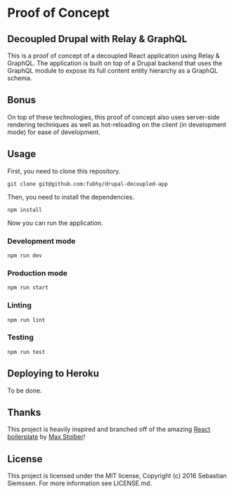 # Proof of Concept
## Decoupled Drupal with Relay & GraphQL

This is a proof of concept of a decoupled React application using Relay &
GraphQL. The application is built on top of a Drupal backend that uses the
GraphQL module to expose its full content entity hierarchy as a GraphQL schema.

## Bonus

On top of these technologies, this proof of concept also uses server-side
rendering techniques as well as hot-reloading on the client (in development
mode) for ease of development.

## Usage

First, you need to clone this repository.

``
git clone git@github.com:fubhy/drupal-decoupled-app
``

Then, you need to install the dependencies.

``
npm install
``

Now you can run the application.

### Development mode

``
npm run dev
``

### Production mode

``
npm run start
``

### Linting

``
npm run lint
``

### Testing

``
npm run test
``

## Deploying to Heroku

To be done.

## Thanks

This project is heavily inspired and branched off of the amazing
[React boilerplate](https://github.com/mxstbr/react-boilerplate) by
[Max Stoiber](https://twitter.com/mxstbr)!

## License

This project is licensed under the MIT license, Copyright (c) 2016 Sebastian Siemssen. For more information see LICENSE.md.
